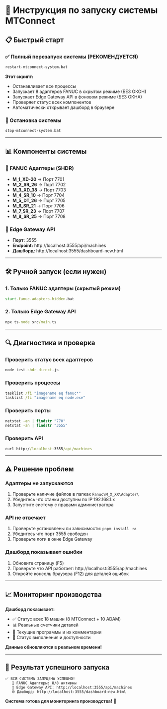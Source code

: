 # 🚀 Инструкция по запуску системы MTConnect

## 📋 Быстрый старт

### ✅ Полный перезапуск системы (РЕКОМЕНДУЕТСЯ)
```cmd
restart-mtconnect-system.bat
```
**Этот скрипт:**
- Останавливает все процессы
- Запускает 8 адаптеров FANUC в скрытом режиме (БЕЗ ОКОН)
- Запускает Edge Gateway API в фоновом режиме (БЕЗ ОКНА)
- Проверяет статус всех компонентов
- Автоматически открывает дашборд в браузере

### 🛑 Остановка системы
```cmd
stop-mtconnect-system.bat
```

---

## 📊 Компоненты системы

### 🔧 FANUC Адаптеры (SHDR)
- **M_1_XD-20** → Порт 7701
- **M_2_SR_26** → Порт 7702  
- **M_3_XD_38** → Порт 7703
- **M_4_SR_10** → Порт 7704
- **M_5_DT_26** → Порт 7705
- **M_6_SR_21** → Порт 7706
- **M_7_SR_23** → Порт 7707
- **M_8_SR_25** → Порт 7708

### 📡 Edge Gateway API
- **Порт:** 3555
- **Endpoint:** http://localhost:3555/api/machines
- **Дашборд:** http://localhost:3555/dashboard-new.html

---

## 🛠️ Ручной запуск (если нужен)

### 1. Только FANUC адаптеры (скрытый режим)
```cmd
start-fanuc-adapters-hidden.bat
```

### 2. Только Edge Gateway API
```cmd
npx ts-node src/main.ts
```

---

## 🔍 Диагностика и проверка

### Проверить статус всех адаптеров
```cmd
node test-shdr-direct.js
```

### Проверить процессы
```cmd
tasklist /fi "imagename eq fanuc*"
tasklist /fi "imagename eq node.exe"
```

### Проверить порты
```cmd
netstat -an | findstr "770"
netstat -an | findstr "3555"
```

### Проверить API
```cmd
curl http://localhost:3555/api/machines
```

---

## ⚠️ Решение проблем

### Адаптеры не запускаются
1. Проверьте наличие файлов в папках `Fanuc\M_X_XX\Adapter\`
2. Убедитесь что станки доступны по IP 192.168.1.x
3. Запустите систему с правами администратора

### API не отвечает  
1. Проверьте установлены ли зависимости: `pnpm install -w`
2. Убедитесь что порт 3555 свободен
3. Проверьте логи в окне Edge Gateway

### Дашборд показывает ошибки
1. Обновите страницу (F5)  
2. Проверьте что API работает: http://localhost:3555/api/machines
3. Откройте консоль браузера (F12) для деталей ошибок

---

## 📈 Мониторинг производства

**Дашборд показывает:**
- ✅ Статус всех 18 машин (8 MTConnect + 10 ADAM)
- 📊 Реальные счетчики деталей
- 🔧 Текущие программы и их комментарии  
- 🎯 Статус выполнения и доступности

**Данные обновляются в реальном времени!**

---

## 🎯 Результат успешного запуска

```
✅ ВСЯ СИСТЕМА ЗАПУЩЕНА УСПЕШНО!
   🔧 FANUC Адаптеры: 8/8 активны
   📡 Edge Gateway API: http://localhost:3555/api/machines
   🌐 Дашборд: http://localhost:3555/dashboard-new.html
```

**Система готова для мониторинга производства!** 🎉 